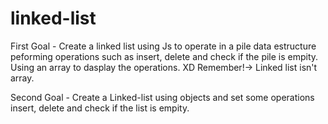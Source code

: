 # linked-list
First Goal - Create a linked list using Js to operate in a pile data estructure peforming operations such as insert, delete and check if the pile is empity. Using an array
to dasplay the operations. XD
Remember!-> Linked list isn't array.

Second Goal - Create a Linked-list using objects and set some operations insert, delete and check if the list is empity.
